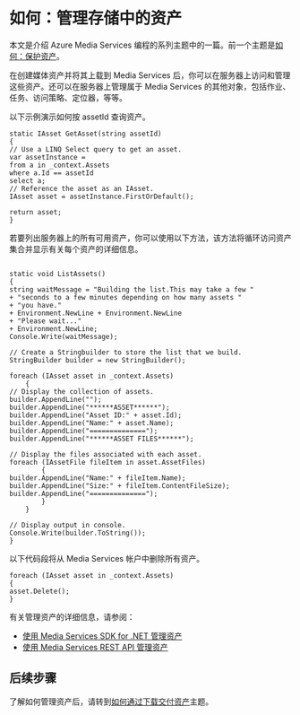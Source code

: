 <properties linkid="develop-media-services-how-to-guides-manage-assets" urlDisplayName="Manage Assets in Media Services" pageTitle="How to Manage Assets in Media Services - Azure" metaKeywords="" description="Learn how to manage assets on Media Services. You can also manage jobs, tasks, access policies, locators, and more. Code samples are written in C# and use the Media Services SDK for .NET." metaCanonical="" services="media-services" documentationCenter="" title="How to: Manage Assets in storage" authors="migree" solutions="" manager="" editor="" />
<tags ms.service="media-services"
    ms.date="02/15/2015"
    wacn.date="04/11/2015"
    />

如何：管理存储中的资产
======================

本文是介绍 Azure Media Services 编程的系列主题中的一篇。前一个主题是[如何：保护资产](http://go.microsoft.com/fwlink/?LinkID=301813&clcid=0x409)。

在创建媒体资产并将其上载到 Media Services 后，你可以在服务器上访问和管理这些资产。还可以在服务器上管理属于 Media Services 的其他对象，包括作业、任务、访问策略、定位器，等等。

以下示例演示如何按 assetId 查询资产。

``` {}
static IAsset GetAsset(string assetId)
{
// Use a LINQ Select query to get an asset.
var assetInstance =
from a in _context.Assets
where a.Id == assetId
select a;
// Reference the asset as an IAsset.
IAsset asset = assetInstance.FirstOrDefault();

return asset;
}
```

若要列出服务器上的所有可用资产，你可以使用以下方法，该方法将循环访问资产集合并显示有关每个资产的详细信息。

``` {}
 
static void ListAssets()
{
string waitMessage = "Building the list.This may take a few "
+ "seconds to a few minutes depending on how many assets "
+ "you have."
+ Environment.NewLine + Environment.NewLine
+ "Please wait..."
+ Environment.NewLine;
Console.Write(waitMessage);

// Create a Stringbuilder to store the list that we build. 
StringBuilder builder = new StringBuilder();

foreach (IAsset asset in _context.Assets)
    {
// Display the collection of assets.
builder.AppendLine("");
builder.AppendLine("******ASSET******");
builder.AppendLine("Asset ID:" + asset.Id);
builder.AppendLine("Name:" + asset.Name);
builder.AppendLine("==============");
builder.AppendLine("******ASSET FILES******");

// Display the files associated with each asset. 
foreach (IAssetFile fileItem in asset.AssetFiles)
        {
builder.AppendLine("Name:" + fileItem.Name);
builder.AppendLine("Size:" + fileItem.ContentFileSize);
builder.AppendLine("==============");
        }
    }

// Display output in console.
Console.Write(builder.ToString());
}
```

以下代码段将从 Media Services 帐户中删除所有资产。

``` {}
foreach (IAsset asset in _context.Assets)
{
asset.Delete();
}
```

有关管理资产的详细信息，请参阅：

-   [使用 Media Services SDK for .NET 管理资产](http://msdn.microsoft.com/zh-cn/library/jj129589.aspx)
-   [使用 Media Services REST API 管理资产](http://msdn.microsoft.com/zh-cn/library/jj129583.aspx)

后续步骤
--------

了解如何管理资产后，请转到[如何通过下载交付资产](/develop/media-services/how-to-guides/deliver-media-assets/)主题。

